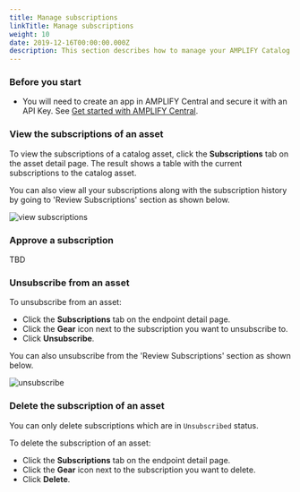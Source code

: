 ```yaml
---
title: Manage subscriptions
linkTitle: Manage subscriptions
weight: 10
date: 2019-12-16T00:00:00.000Z
description: This section describes how to manage your AMPLIFY Catalog subscriptions
---
```

### Before you start

* You will need to create an app in AMPLIFY Central and secure it with an API Key. See [Get started with AMPLIFY Central](/docs/central/quickstart).

### View the subscriptions of an asset

To view the subscriptions of a catalog asset, click the **Subscriptions** tab on the asset detail page. The result shows a table with the current subscriptions to the catalog asset.

You can also view all your subscriptions along with the subscription history by going to 'Review Subscriptions' section as shown below. 

![view subscriptions](/Images/catalog/view_subscriptions.gif "View Subscriptions")

### Approve a subscription

TBD

### Unsubscribe from an asset

To unsubscribe from an asset:

* Click the **Subscriptions** tab on the endpoint detail page.
* Click the **Gear** icon next to the subscription you want to unsubscribe to.
* Click **Unsubscribe**.

You can also unsubscribe from the 'Review Subscriptions' section as shown below.

![unsubscribe](/Images/catalog/unsubscribe.gif "Unsubscribe from an asset")

### Delete the subscription of an asset

You can only delete subscriptions which are in `Unsubscribed` status.

To delete the subscription of an asset:

* Click the **Subscriptions** tab on the endpoint detail page.
* Click the **Gear** icon next to the subscription you want to delete.
* Click **Delete**.